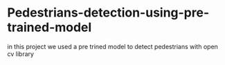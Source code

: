 # Pedestrians-detection-using-pre-trained-model
in this project we used a pre trined model to detect pedestrians with open cv library
